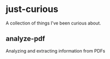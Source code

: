 # just-curious
A collection of things I've been curious about.

## analyze-pdf
Analyzing and extracting information from PDFs